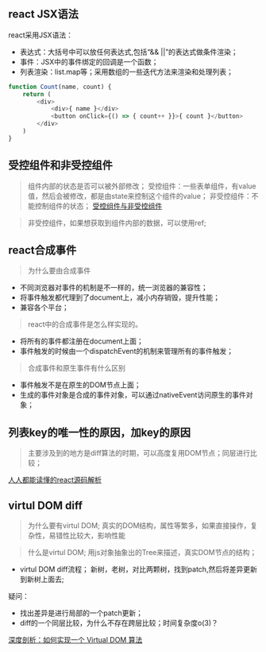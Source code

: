## react JSX语法
react采用JSX语法：
- 表达式：大括号中可以放任何表达式,包括“&& ||”的表达式做条件渲染；
- 事件：JSX中的事件绑定的回调是一个函数；
- 列表渲染：list.map等；采用数组的一些迭代方法来渲染和处理列表；
```js
function Count(name, count) {
    return (
        <div>
            <div>{ name }</div>
            <button onClick={() => { count++ }}>{ count }</button>
        </div>
    )
}
```

## 受控组件和非受控组件
> 组件内部的状态是否可以被外部修改；
受控组件：一些表单组件，有value值，然后会被修改，都是由state来控制这个组件的value；
非受控组件：不能控制组件的状态；
[受控组件与非受控组件](https://www.yuque.com/ant-design/course/goozth)

> 非受控组件，如果想获取到组件内部的数据，可以使用ref;

## react合成事件
> 为什么要由合成事件
- 不同浏览器对事件的机制是不一样的，统一浏览器的兼容性；
- 将事件触发都代理到了document上，减小内存销毁，提升性能；
- 兼容各个平台；

> react中的合成事件是怎么样实现的。
- 将所有的事件都注册在document上面；
- 事件触发的时候由一个dispatchEvent的机制来管理所有的事件触发；

> 合成事件和原生事件有什么区别
- 事件触发不是在原生的DOM节点上面；
- 生成的事件对象是合成的事件对象，可以通过nativeEvent访问原生的事件对象；

## 列表key的唯一性的原因，加key的原因
> 主要涉及到的地方是diff算法的时期，可以高度复用DOM节点；同层进行比较；

[人人都能读懂的react源码解析](https://xiaochen1024.com/article_item/600acd10245877002ed5df03)


## virtul DOM diff
> 为什么要有virtul DOM;
真实的DOM结构，属性等繁多，如果直接操作，复杂性，易错性比较大，影响性能

> 什么是virtul DOM;
用js对象抽象出的Tree来描述，真实DOM节点的结构；

- virtul DOM diff流程；
新树，老树，对比两颗树，找到patch,然后将差异更新到新树上面去;

疑问：
- 找出差异是进行局部的一个patch更新；
- diff的一个同层比较，为什么不存在跨层比较；时间复杂度o(3)？

[深度剖析：如何实现一个 Virtual DOM 算法](https://github.com/livoras/blog/issues/13)